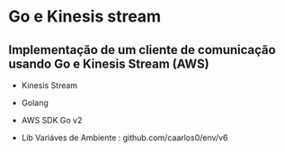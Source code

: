 # Go e Kinesis stream

## Implementação de um cliente de comunicação usando Go e Kinesis Stream (AWS)

- Kinesis Stream
- Golang

- AWS SDK Go v2
- Lib Variáves de Ambiente : github.com/caarlos0/env/v6